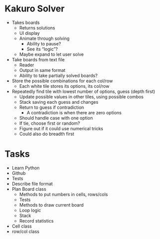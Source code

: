 # Kakuro Solver

* Takes boards
  * Returns solutions
  * UI display
  * Animate through solving
    * Ability to pause?
    * See its “logic”?
  * Maybe expand to let user solve
* Take boards from text file
  * Reader
  * Output in same format
  * Ability to take partially solved boards?
* Store the possible combinations for each col/row
  * Each white tile stores its options, its col/row
* Repeatedly find tile with lowest number of options, guess (depth first)
  * Update possible values in other tiles, using possible combos
  * Stack saving each guess and changes
  * Return to guess if contradiction
    * A contradiction is when there are zero options
  * Should handle case with one option
  * If tie, choose first or random?
  * Figure out if it could use numerical tricks
  * Could also do breadth first

# Tasks

* Learn Python
* Github
* Tests
* Describe file format
* Plan Board class
  * Methods to put numbers in cells, rows/cols
  * Tests
  * Methods to draw current board
  * Loop logic
  * Stack
  * Record statistics
* Cell class
* row/col class
